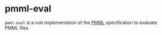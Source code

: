 # pmml-eval

`pmml-eval` is a rust implementation of the [PMML](http://dmg.org/) specification to evaluate PMML files.
